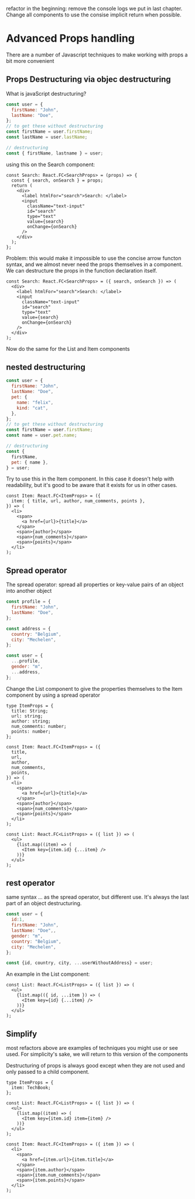 refactor in the beginning: remove the console logs we put in last chapter. Change all components to use the consise implicit return when possible.

# Advanced Props handling

There are a number of Javascript techniques to make working with props a bit more convenient

## Props Destructuring via objec destructuring

What is javaScript destructuring?

```js
const user = {
  firstName: "John",
  lastName: "Doe",
};
// to get these without destructuring
const firstName = user.firstName;
const lastName = user.lastName;

// destructuring
const { firstName, lastname } = user;
```

using this on the Search component:

```tsx
const Search: React.FC<SearchProps> = (props) => {
  const { search, onSearch } = props;
  return (
    <div>
      <label htmlFor="search">Search: </label>
      <input
        className="text-input"
        id="search"
        type="text"
        value={search}
        onChange={onSearch}
      />
    </div>
  );
};
```

Problem: this would make it impossible to use the concise arrow functon syntax, and we almost never need the props themselves in a component. We can destructure the props in the function declaration itself.

```tsx
const Search: React.FC<SearchProps> = ({ search, onSearch }) => (
  <div>
    <label htmlFor="search">Search: </label>
    <input
      className="text-input"
      id="search"
      type="text"
      value={search}
      onChange={onSearch}
    />
  </div>
);
```

Now do the same for the List and Item components

## nested destructuring

```js
const user = {
  firstName: "John",
  lastName: "Doe",
  pet: {
    name: "felix",
    kind: "cat",
  },
};
// to get these without destructuring
const firstName = user.firstName;
const name = user.pet.name;

// destructuring
const {
  firstName,
  pet: { name },
} = user;
```

Try to use this in the Item component. In this case it doesn't help with readability, but it's good to be aware that it exists for us in other cases.

```tsx
const Item: React.FC<ItemProps> = ({
  item: { title, url, author, num_comments, points },
}) => (
  <li>
    <span>
      <a href={url}>{title}</a>
    </span>
    <span>{author}</span>
    <span>{num_comments}</span>
    <span>{points}</span>
  </li>
);
```

## Spread operator

The spread operator: spread all properties or key-value pairs of an object into another object

```js
const profile = {
  firstName: "John",
  lastName: "Doe",
};

const address = {
  country: "Belgium",
  city: "Mechelen",
};

const user = {
  ...profile,
  gender: "m",
  ...address,
};
```

Change the List component to give the properties themselves to the Item component by using a spread operator

```tsx
type ItemProps = {
  title: String;
  url: string;
  author: string;
  num_comments: number;
  points: number;
};

const Item: React.FC<ItemProps> = ({
  title,
  url,
  author,
  num_comments,
  points,
}) => (
  <li>
    <span>
      <a href={url}>{title}</a>
    </span>
    <span>{author}</span>
    <span>{num_comments}</span>
    <span>{points}</span>
  </li>
);

const List: React.FC<ListProps> = ({ list }) => (
  <ul>
    {list.map((item) => (
      <Item key={item.id} {...item} />
    ))}
  </ul>
);
```

## rest operator

same syntax ... as the spread operator, but different use. It's always the last part of an object destructuring.

```js
const user = {
  id:1,
  firstName: "John",
  lastName: "Doe",,
  gender: "m",
  country: "Belgium",
  city: "Mechelen",
};

const {id, country, city, ...userWithoutAddress} = user;

```

An example in the List component:

```tsx
const List: React.FC<ListProps> = ({ list }) => (
  <ul>
    {list.map(({ id, ...item }) => (
      <Item key={id} {...item} />
    ))}
  </ul>
);
```

## Simplify

most refactors above are examples of techniques you might use or see used. For simplicity's sake, we will return to this version of the components

Destructuring of props is always good except when they are not used and only passed to a child component.

```tsx
type ItemProps = {
  item: TechBook;
};

const List: React.FC<ListProps> = ({ list }) => (
  <ul>
    {list.map((item) => (
      <Item key={item.id} item={item} />
    ))}
  </ul>
);

const Item: React.FC<ItemProps> = ({ item }) => (
  <li>
    <span>
      <a href={item.url}>{item.title}</a>
    </span>
    <span>{item.author}</span>
    <span>{item.num_comments}</span>
    <span>{item.points}</span>
  </li>
);
```
